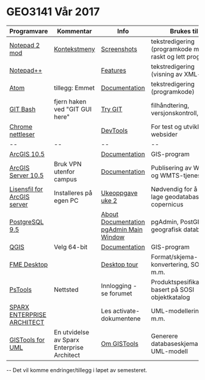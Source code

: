# GEO3141 Vår 2017

Programvare |Kommentar|Info |Brukes til
--|--|--|--
[Notepad 2 mod](https://xhmikosr.github.io/notepad2-mod/) |[Kontekstmeny](notepad2meny.html) |[Screenshots](https://xhmikosr.github.io/notepad2-mod/screenshots) |tekstredigering (programkode m.m.)- raskt og lett program
[Notepad++](https://notepad-plus-plus.org/) | |[Features](https://notepad-plus-plus.org/features/) |tekstredigering (visning av XML-filer)
[Atom](https://atom.io/) |tillegg: Emmet|[Documentation](http://docs.emmet.io/) |tekstredigering (programkode)
[GIT Bash](https://git-scm.com/) |fjern haken ved "GIT GUI here" |[Try GIT](https://try.github.io/) |filhåndtering, versjonskontroll, m.m.
[Chrome nettleser](https://www.google.com/chrome/browser/desktop/index.html)| |[DevTools](https://developer.chrome.com/devtools) |For test og utvikling av websider
--|--|--|--
[ArcGIS 10.5](https://filesender.uninett.no/beta/?s=download&token=20ee7cd8-53f8-05e7-b0d0-04f4ba3b6058) | |[Documentation](http://desktop.arcgis.com/en/documentation/) |GIS-program
[ArcGIS Server 10.5](https://copernicus.hig.no:6443/arcgis/manager/) |Bruk VPN utenfor campus  |[Documentation](http://server.arcgis.com/en/documentation/) |Publisering av WMS- og WMTS-tjenester
|[Lisensfil for ArcGIS server](docs/ArcGISGISServerAdvanced_ArcGISServer_498386.zip) |Installeres på egen PC |[Ukeoppgave uke 2](uke-2-internett.html) |Nødvendig for å kunne lage geodatabase på copernicus
[PostgreSQL 9.5](https://filesender.uninett.no/beta/?s=download&token=3d6b8712-d640-cb3b-0e55-034cfdf2f019) | |[About](https://www.postgresql.org/about/) [Documentation](http://postgis.net/documentation/) [pgAdmin Main Window](https://www.pgadmin.org/docs/1.22/main.html)|pgAdmin, PostGIS geografisk database
[QGIS](http://www.qgis.org/en/site/forusers/download.html) |Velg 64-bit |[Documentation](http://www.qgis.org/en/docs/index.html) |GIS-program
[FME Desktop](https://minside.hig.no/download.php?language=no_NO) | |[Desktop tour](https://www.safe.com/fme/fme-desktop/tour/) |Format/skjema-konvertering, SOSI m.m.
[PsTools](https://sosi.arkitektum.no/) |Nettsted |Innlogging - se forumet |Produktspesifikasjoner basert på SOSI objektkatalog
[SPARX ENTERPRISE ARCHITECT](https://minside.hig.no/download.php?language=no_NO) | |Les activate-dokumentene |UML-modellering m.m.
[GISTools for UML](https://arkitektum.atlassian.net/wiki/display/gistools/Installasjon+og+oppstart) |En utvidelse av Sparx Enterprise Architect |[Om GISTools](http://www.arkitektum.no/produkter/gistools-for-uml/) |Generere databaseskjema fra UML-modell


--
Det vil komme endringer/tillegg i løpet av semesteret.
